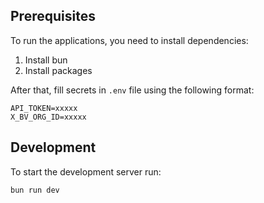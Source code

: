 ## Prerequisites

To run the applications, you need to install dependencies:

1. Install bun
2. Install packages

After that, fill secrets in `.env` file using the following format:

```env
API_TOKEN=xxxxx
X_BV_ORG_ID=xxxxx
```

## Development

To start the development server run:

```bash
bun run dev
```
